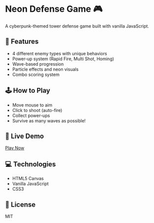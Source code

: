 # Neon Defense Game 🎮

A cyberpunk-themed tower defense game built with vanilla JavaScript.

## 🎯 Features
- 4 different enemy types with unique behaviors
- Power-up system (Rapid Fire, Multi Shot, Homing)
- Wave-based progression
- Particle effects and neon visuals
- Combo scoring system

## 🕹️ How to Play
- Move mouse to aim
- Click to shoot (auto-fire)
- Collect power-ups
- Survive as many waves as possible!

## 🚀 Live Demo
[Play Now](https://your-game.vercel.app)

## 💻 Technologies
- HTML5 Canvas
- Vanilla JavaScript
- CSS3

## 📄 License
MIT